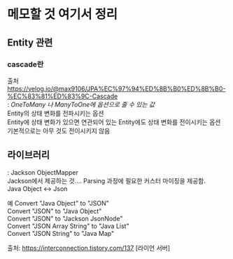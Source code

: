 # 메모할 것 여기서 정리

## Entity 관련
### cascade란 
출처 https://velog.io/@max9106/JPA%EC%97%94%ED%8B%B0%ED%8B%B0-%EC%83%81%ED%83%9C-Cascade   
: _OneToMany 나 ManyToOne에 옵션으로 줄 수 있는 값_   
Entity의 상태 변화를 전파시키는 옵션    
Entity에 상태 변화가 있으면 연관되어 있는 Entity에도 상태 변화를 전이시키는 옵션   
기본적으로는 아무 것도 전이시키지 않음

## 라이브러리

: Jackson ObjectMapper   
Jackson에서 제공하는 것.... Parsing 과정에 필요한 커스터 마이징을 제공함.    
Java Object <-> Json     

예
Convert "Java Object" to "JSON"   
Convert "JSON" to "Java Object"   
Convert "JSON" to "Jackson JsonNode"   
Convert "JSON Array String" to "Java List"   
Convert "JSON String" to "Java Map"   


출처: https://interconnection.tistory.com/137 [라이언 서버]   



